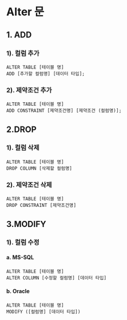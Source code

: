 # Alter 문

## 	1. ADD

### 	1). 컬럼 추가

```
ALTER TABLE [테이블 명]
ADD	[추가할 컬럼명] [데이터 타입];
```



### 	2). 제약조건 추가

```
ALTER TABLE [테이블 명]
ADD	CONSTRAINT [제약조건명] [제약조건 (컬럼명)];
```



## 	2.DROP

### 	1). 컬럼 삭제

```
ALTER TABLE [테이블 명]
DROP COLUMN [삭제할 컬럼명]
```



### 	2). 제약조건 삭제

```
ALTER TABLE [테이블 명]
DROP CONSTRAINT [제약조건명]
```



## 3.MODIFY

### 	1). 컬럼 수정

#### 		a. MS-SQL

```
ALTER TABLE [테이블 명]
ALTER COLUMN [수정할 컬럼명] [데이터 타입]
```

#### 		b. Oracle

```
ALTER TABLE [테이블 명]
MODIFY ([컬럼명] [데이터 타입])
```

